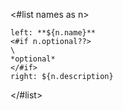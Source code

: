 <#list names as n>
```columns {left: {width: 180, align: "right"}, border: true}
left: **${n.name}**
<#if n.optional??>
\
*optional*
</#if>
right: ${n.description}
```
</#list>
